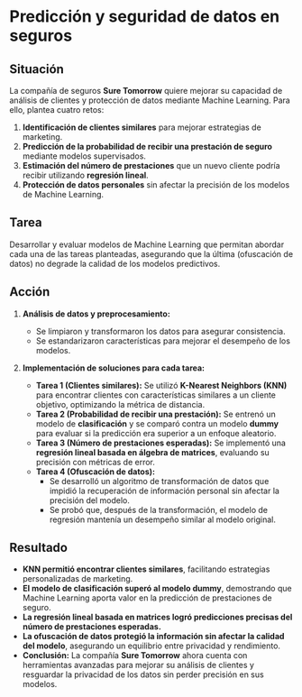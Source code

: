 # **Predicción y seguridad de datos en seguros**  

## **Situación**  
La compañía de seguros **Sure Tomorrow** quiere mejorar su capacidad de análisis de clientes y protección de datos mediante Machine Learning. Para ello, plantea cuatro retos:  
1. **Identificación de clientes similares** para mejorar estrategias de marketing.  
2. **Predicción de la probabilidad de recibir una prestación de seguro** mediante modelos supervisados.  
3. **Estimación del número de prestaciones** que un nuevo cliente podría recibir utilizando **regresión lineal**.  
4. **Protección de datos personales** sin afectar la precisión de los modelos de Machine Learning.  

## **Tarea**  
Desarrollar y evaluar modelos de Machine Learning que permitan abordar cada una de las tareas planteadas, asegurando que la última (ofuscación de datos) no degrade la calidad de los modelos predictivos.  

## **Acción**  
1. **Análisis de datos y preprocesamiento:**  
   - Se limpiaron y transformaron los datos para asegurar consistencia.  
   - Se estandarizaron características para mejorar el desempeño de los modelos.  

2. **Implementación de soluciones para cada tarea:**  
   - **Tarea 1 (Clientes similares):** Se utilizó **K-Nearest Neighbors (KNN)** para encontrar clientes con características similares a un cliente objetivo, optimizando la métrica de distancia.  
   - **Tarea 2 (Probabilidad de recibir una prestación):** Se entrenó un modelo de **clasificación** y se comparó contra un modelo **dummy** para evaluar si la predicción era superior a un enfoque aleatorio.  
   - **Tarea 3 (Número de prestaciones esperadas):** Se implementó una **regresión lineal basada en álgebra de matrices**, evaluando su precisión con métricas de error.  
   - **Tarea 4 (Ofuscación de datos):**  
     - Se desarrolló un algoritmo de transformación de datos que impidió la recuperación de información personal sin afectar la precisión del modelo.  
     - Se probó que, después de la transformación, el modelo de regresión mantenía un desempeño similar al modelo original.  

## **Resultado**  
- **KNN permitió encontrar clientes similares**, facilitando estrategias personalizadas de marketing.  
- **El modelo de clasificación superó al modelo dummy**, demostrando que Machine Learning aporta valor en la predicción de prestaciones de seguro.  
- **La regresión lineal basada en matrices logró predicciones precisas del número de prestaciones esperadas.**  
- **La ofuscación de datos protegió la información sin afectar la calidad del modelo**, asegurando un equilibrio entre privacidad y rendimiento.  
- **Conclusión:** La compañía **Sure Tomorrow** ahora cuenta con herramientas avanzadas para mejorar su análisis de clientes y resguardar la privacidad de los datos sin perder precisión en sus modelos.  


